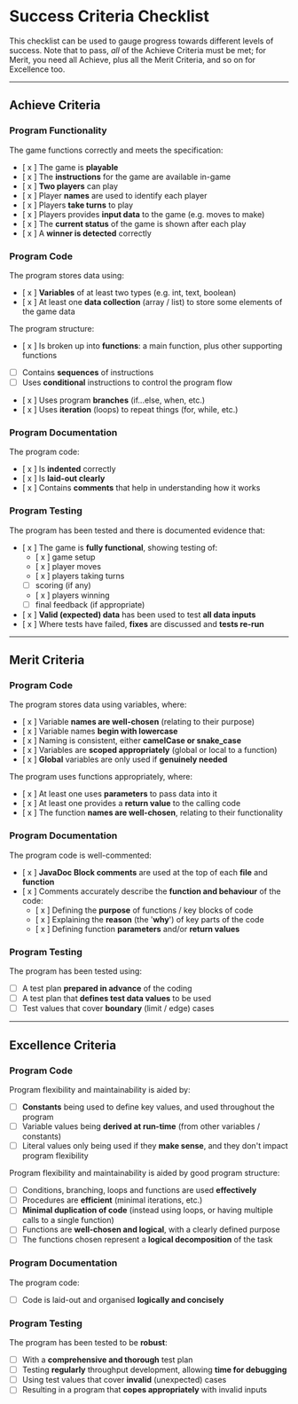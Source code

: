 # Success Criteria Checklist

This checklist can be used to gauge progress towards different levels of success. Note that to pass, *all* of the Achieve Criteria must be met; for Merit, you need all Achieve, plus all the Merit Criteria, and so on for Excellence too.

---

## Achieve Criteria

### Program Functionality

The game functions correctly and meets the specification:
- [ x ] The game is **playable**
- [ x ] The **instructions** for the game are available in-game
- [ x ] **Two players** can play
- [ x ] Player **names** are used to identify each player
- [ x ] Players **take turns** to play
- [ x ] Players provides **input data** to the game (e.g. moves to make)
- [ x ] The **current status** of the game is shown after each play
- [ x ] A **winner is detected** correctly

### Program Code

The program stores data using:
- [ x ] **Variables** of at least two types (e.g. int, text, boolean)
- [ x ] At least one **data collection** (array / list) to store some elements of the game data

The program structure:
- [ x ] Is broken up into **functions**: a main function, plus other supporting functions 
- [ ] Contains **sequences** of instructions
- [ ] Uses **conditional** instructions to control the program flow
- [ x ] Uses program **branches** (if...else, when, etc.)
- [ x ] Uses **iteration** (loops) to repeat things (for, while, etc.)

### Program Documentation

The program code:
- [ x ] Is **indented** correctly
- [ x ] Is **laid-out clearly**
- [ x ] Contains **comments** that help in understanding how it works

### Program Testing

The program has been tested and there is documented evidence that:
- [ x ] The game is **fully functional**, showing testing of:
  - [ x ] game setup
  - [ x ] player moves
  - [ x ] players taking turns
  - [ ] scoring (if any)
  - [ x ] players winning
  - [ ] final feedback (if appropriate)
- [ x ] **Valid (expected) data** has been used to test **all data inputs**
- [ x ] Where tests have failed, **fixes** are discussed and **tests re-run**

---

## Merit Criteria

### Program Code

The program stores data using variables, where:
- [ x ] Variable **names are well-chosen** (relating to their purpose)
- [ x ] Variable names **begin with lowercase**
- [ x ] Naming is consistent, either **camelCase or snake_case**
- [ x ] Variables are **scoped appropriately** (global or local to a function)
- [ x ] **Global** variables are only used if **genuinely needed**

The program uses functions appropriately, where:
- [ x ] At least one uses **parameters** to pass data into it
- [ x ] At least one provides a **return value** to the calling code
- [ x ] The function **names are well-chosen**, relating to their functionality 

### Program Documentation

The program code is well-commented:
- [ x ] **JavaDoc Block comments** are used at the top of each **file** and **function**
- [ x ] Comments accurately describe the **function and behaviour** of the code:
  - [ x ] Defining the **purpose** of functions / key blocks of code
  - [ x ] Explaining the **reason** (the '**why**') of key parts of the code
  - [ x ] Defining function **parameters** and/or **return values**

### Program Testing

The program has been tested using:
- [ ] A test plan **prepared in advance** of the coding
- [ ] A test plan that **defines test data values** to be used
- [ ] Test values that cover **boundary** (limit / edge) cases

---

## Excellence Criteria

### Program Code

Program flexibility and maintainability is aided by:
- [ ] **Constants** being used to define key values, and used throughout the program
- [ ] Variable values being **derived at run-time** (from other variables / constants)
- [ ] Literal values only being used if they **make sense**, and they don't impact program flexibility

Program flexibility and maintainability is aided by good program structure:
- [ ] Conditions, branching, loops and functions are used **effectively**
- [ ] Procedures are **efficient** (minimal iterations, etc.)
- [ ] **Minimal duplication of code** (instead using loops, or having multiple calls to a single function)
- [ ] Functions are **well-chosen and logical**, with a clearly defined purpose
- [ ] The functions chosen represent a **logical decomposition** of the task

### Program Documentation

The program code:
- [ ] Code is laid-out and organised **logically and concisely**

### Program Testing

The program has been tested to be **robust**:
- [ ] With a **comprehensive and thorough** test plan
- [ ] Testing **regularly** throughput development, allowing **time for debugging**
- [ ] Using test values that cover **invalid** (unexpected) cases
- [ ] Resulting in a program that **copes appropriately** with invalid inputs
